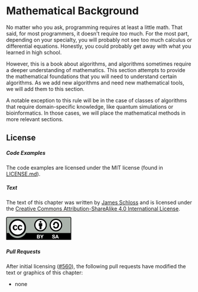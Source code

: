 # Mathematical Background

No matter who you ask, programming requires at least a little math.
That said, for most programmers, it doesn't require *too* much.
For the most part, depending on your specialty, you will probably not see too much calculus or differential equations.
Honestly, you could probably get away with what you learned in high school.

However, this is a book about algorithms, and algorithms sometimes require a deeper understanding of mathematics.
This section attempts to provide the mathematical foundations that you will need to understand certain algorithms.
As we add new algorithms and need new mathematical tools, we will add them to this section.

A notable exception to this rule will be in the case of classes of algorithms that require domain-specific knowledge, like quantum simulations or bioinformatics.
In those cases, we will place the mathematical methods in more relevant sections.

## License

##### Code Examples

The code examples are licensed under the MIT license (found in [LICENSE.md](https://github.com/algorithm-archivists/algorithm-archive/blob/master/LICENSE.md)).

##### Text

The text of this chapter was written by [James Schloss](https://github.com/leios) and is licensed under the [Creative Commons Attribution-ShareAlike 4.0 International License](https://creativecommons.org/licenses/by-sa/4.0/legalcode).

[<p><img  class="center" src="../cc/CC-BY-SA_icon.svg" /></p>](https://creativecommons.org/licenses/by-sa/4.0/)

##### Pull Requests

After initial licensing ([#560](https://github.com/algorithm-archivists/algorithm-archive/pull/560)), the following pull requests have modified the text or graphics of this chapter:
- none
